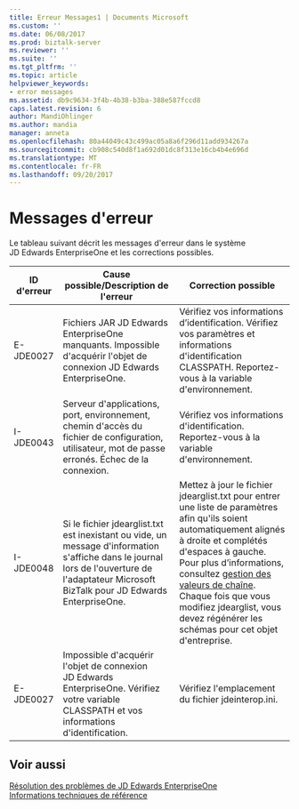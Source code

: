 ```yaml
---
title: Erreur Messages1 | Documents Microsoft
ms.custom: ''
ms.date: 06/08/2017
ms.prod: biztalk-server
ms.reviewer: ''
ms.suite: ''
ms.tgt_pltfrm: ''
ms.topic: article
helpviewer_keywords:
- error messages
ms.assetid: db9c9634-3f4b-4b38-b3ba-388e587fccd8
caps.latest.revision: 6
author: MandiOhlinger
ms.author: mandia
manager: anneta
ms.openlocfilehash: 80a44049c43c499ac05a8a6f296d11add934267a
ms.sourcegitcommit: cb908c540d8f1a692d01dc8f313e16cb4b4e696d
ms.translationtype: MT
ms.contentlocale: fr-FR
ms.lasthandoff: 09/20/2017
---
```

# <a name="error-messages"></a>Messages d'erreur
Le tableau suivant décrit les messages d'erreur dans le système JD Edwards EnterpriseOne et les corrections possibles.  
  
|ID d'erreur|Cause possible/Description de l'erreur|Correction possible|  
|--------------|-----------------------------------------|-------------------------|  
|E-JDE0027|Fichiers JAR JD Edwards EnterpriseOne manquants. Impossible d'acquérir l'objet de connexion JD Edwards EnterpriseOne.|Vérifiez vos informations d’identification. Vérifiez vos paramètres et informations d'identification CLASSPATH. Reportez-vous à la variable d'environnement.|  
|I-JDE0043|Serveur d'applications, port, environnement, chemin d'accès du fichier de configuration, utilisateur, mot de passe erronés. Échec de la connexion.|Vérifiez vos informations d'identification. Reportez-vous à la variable d'environnement.|  
|I-JDE0048|Si le fichier jdearglist.txt est inexistant ou vide, un message d'information s'affiche dans le journal lors de l'ouverture de l'adaptateur Microsoft BizTalk pour JD Edwards EnterpriseOne.|Mettez à jour le fichier jdearglist.txt pour entrer une liste de paramètres afin qu'ils soient automatiquement alignés à droite et complétés d'espaces à gauche. Pour plus d’informations, consultez [gestion des valeurs de chaîne](../core/handling-string-values2.md). Chaque fois que vous modifiez jdearglist, vous devez régénérer les schémas pour cet objet d'entreprise.|  
|E-JDE0027|Impossible d'acquérir l'objet de connexion JD Edwards EnterpriseOne. Vérifiez votre variable CLASSPATH et vos informations d'identification.|Vérifiez l'emplacement du fichier jdeinterop.ini.|  
  
## <a name="see-also"></a>Voir aussi  
 [Résolution des problèmes de JD Edwards EnterpriseOne](../core/troubleshooting-jd-edwards-enterpriseone.md)   
 [Informations techniques de référence](../core/technical-reference6.md)